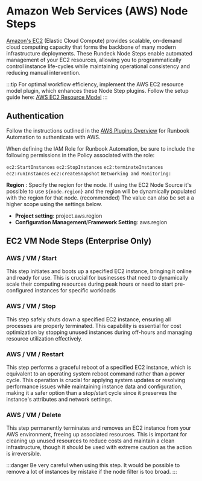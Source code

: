 #  Amazon Web Services (AWS) Node Steps

[Amazon's EC2](https://aws.amazon.com/ec2/) (Elastic Cloud Compute) provides scalable, on-demand cloud computing capacity that forms the backbone of many modern infrastructure deployments. These Rundeck Node Steps enable automated management of your EC2 resources, allowing you to programmatically control instance life-cycles while maintaining operational consistency and reducing manual intervention.

:::tip
For optimal workflow efficiency, implement the AWS EC2 resource model plugin, which enhances these Node Step plugins. Follow the setup guide here: [AWS EC2 Resource Model](/manual/projects/resource-model-sources/aws.md)
:::

## Authentication

Follow the instructions outlined in the [AWS Plugins Overview](/manual/plugins/aws-plugins-overview.md) for Runbook Automation to authenticate with AWS.

When defining the IAM Role for Runbook Automation, be sure to include the following permissions in the Policy associated with the role:

`ec2:StartInstances`
`ec2:StopInstances`
`ec2:terminateInstances`
`ec2:runInstances`
`ec2:createSnapshot`
`Networking and Monitoring:`

**Region**
: Specify the region for the node.  If using the EC2 Node Source it's possible to use `${node.region}` and the region will be dynamically populated with the region for that node. (recommended) The value can also be set a a higher scope using the settings below.

- **Project setting**: project.aws.region
- **Configuration Management**/**Framework Setting**: aws.region

## EC2 VM Node Steps (Enterprise Only)

### AWS / VM / Start

This step initiates and boots up a specified EC2 instance, bringing it online and ready for use. This is crucial for businesses that need to dynamically scale their computing resources during peak hours or need to start pre-configured instances for specific workloads

### AWS / VM / Stop

This step safely shuts down a specified EC2 instance, ensuring all processes are properly terminated. This capability is essential for cost optimization by stopping unused instances during off-hours and managing resource utilization effectively.

### AWS / VM / Restart

This step performs a graceful reboot of a specified EC2 instance, which is equivalent to an operating system reboot command rather than a power cycle. This operation is crucial for applying system updates or resolving performance issues while maintaining instance data and configuration, making it a safer option than a stop/start cycle since it preserves the instance's attributes and network settings.

### AWS / VM / Delete

This step permanently terminates and removes an EC2 instance from your AWS environment, freeing up associated resources. This is important for cleaning up unused resources to reduce costs and maintain a clean infrastructure, though it should be used with extreme caution as the action is irreversible.

:::danger
 Be very careful when using this step.  It would be possible to remove a lot of instances by mistake if the node filter is too broad.
:::
